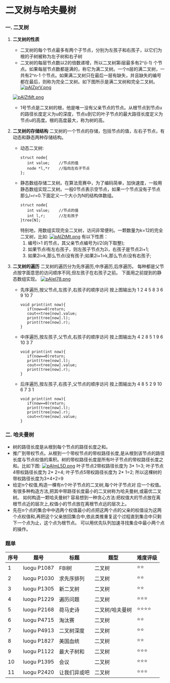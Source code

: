 # 二叉树与哈夫曼树
### 一. 二叉树
1. **二叉树的性质**
   - 二叉树的每个节点最多有两个子节点，分别为左孩子和右孩子，以它们为根的子树被称为左子树和右子树
   - 二叉树的每层节点数以2的倍数递增，所以二叉树第i层最多有2^(i-1) 个节点。如果每层节点数都是满的，称它为满二叉树。一个n层的满二叉树，一共有2^n-1 个节点。如果满二叉树只在最后一层有缺失，并且缺失的编号都在最后，则称为完全二叉树。如下图所示是满二叉树和完全二叉树。
   [![pAIZprV.png](https://s21.ax1x.com/2024/12/01/pAIZprV.png)](https://imgse.com/i/pAIZprV)

   [![pAIZtMt.png](https://s21.ax1x.com/2024/12/01/pAIZtMt.png)](https://imgse.com/i/pAIZtMt)
   - 1号节点是二叉树的根，他是唯一没有父亲节点的节点。从根节点到节点u的路径长度定义为u的深度，节点u到它的叶子节点的最大路径长度定义为节点u的高度。根的高度最大，称为树的高。
2. **二叉树的存储结构**
   二叉树的一个节点的存储，包括节点的值，左右子节点，有动态和静态两种存储结构。
   - 动态二叉树:
     ```
     struct node{
        int value;    //节点的值
        node *l,*r    //指向左右子节点
     };
     ```
   - 静态数组存储二叉树。在算法竞赛中，为了编码简单，加快速度，一般用静态数组实现二叉树。一般0节点表示空节点，如果一个节点没有子节点那么l=r=0.下面定义一个大小为N的结构体数组。
     ```
     struct node{
        int value;    //节点的值
        int l,r;      //左右孩子
     }tree[N];
     ```
     特别地，用数组实现完全二叉树，访问非常便利。一颗数量为k=12的完全二叉树，比如:
     [![pAIZtMt.png](https://s21.ax1x.com/2024/12/01/pAIZtMt.png)](https://imgse.com/i/pAIZtMt)
     有以下性质：
     1. 编号i>1 的节点，其父亲节点编号为i/2(向下取整);
     2. 如果节点i有左右孩子，则左孩子节点为2i，右孩子是节点2i+1;
     3. 如果2i>k,那么节点i没有孩子;如果2i+1>k,那么节点i没有右孩子;
3. **二叉树的遍历**
   二叉树的遍历分为先序遍历,中序遍历,后序遍历。
   每种都是父节点按字面意思的访问顺序不同,但左孩子在右孩子之前。
   下面用之前提到的静态数组实现。
   [![pAIeI78.png](https://s21.ax1x.com/2024/12/01/pAIeI78.png)](https://imgse.com/i/pAIeI78)
   - 先序遍历,按父节点,左孩子,右孩子的顺序访问
     按上图输出为 1 2 4 5 8 3 6 9 10 7
     ```
     void print(int now){
        if(now==0)return;
        cout<<tree[now].value;
        print(tree[now].l);
        print(tree[now].r);
     }   
     ```
   - 中序遍历,按左孩子,父节点,右孩子的顺序访问
     按上图输出为 4 2 8 5 1 9 6 10 3 7
     ```
     void print(int now){
        if(now==0)return;
        print(tree[now].l);
        cout<<tree[now].value;
        print(tree[now].r);
     }   
     ```
   - 后序遍历,按左孩子,右孩子,父节点的顺序访问
     按上图输出为 4 8 5 2 9 10 6 7 3 1
     ```
     void print(int now){
        if(now==0)return;
        print(tree[now].l);
        print(tree[now].r);
        cout<<tree[now].value;
     }   
     ``` 
### 二. 哈夫曼树
- 树的路径长度是从根到每个节点的路径长度之和。
- 推广到带权节点。从根到一个带权节点的带权路径长度,是从根到该节点的路径长度与节点权值的乘积。树的带权路径长度是所有叶子节点的带权路径长度之和。比如下图:
  [![pAImL5D.png](https://s21.ax1x.com/2024/12/01/pAImL5D.png)](https://imgse.com/i/pAImL5D)
  叶子节点2带权路径长度为 3* 1=3;
  叶子节点4带权路径长度为 2* 2=4;
  叶子节点5带权路径长度为 2* 1=2;
  所以这棵树的带权路径长度为3+4+2=9
- 给定n个权值,构造一棵有n个叶子节点的二叉树,每个叶子节点对 应一个权值。有很多种构造方法,把其中带路径长度最小的二叉树称为哈夫曼树,或最优二叉树。
  如何构造一颗哈夫曼树? 容易想到一种贪心方法:把权值大的节点放在离根节点近的层次上,权值小的节点放在离根节点远的层次上。
- 先在n个点的集合中中选两个权值最小的点把这两个点的父亲的权值设为这两个点权值和,再把这个父亲放回集合中,依此类推重复这个过程直到集合中只剩下一个点为止，这个点为根节点。
  可以用优先队列加速寻找集合中最小两个点的操作。
### 题单

| 序号 | 题号        | 标题      | 题型   | 难度评级      | 
|------|------------|-----------|--------| -------------|
| 1    | luogu P1087| FBI树     | 二叉树    | ⭐⭐     |
| 2    | luogu P1030| 求先序排列 | 二叉树     | ⭐⭐    |
| 3    | luogu P1305| 新二叉树   | 二叉树   | ⭐⭐   |
| 4    | luogu P1229|  遍历问题   | 二叉树   | ⭐⭐⭐   |
| 5    | luogu P2168| 荷马史诗  | 二叉树/哈夫曼树   | ⭐⭐⭐⭐ |
| 6   | luogu P4715| 淘汰赛 | 二叉树   | ⭐⭐ |
| 7   | luogu P4913| 二叉树深度 | 二叉树   | ⭐⭐ |
| 8    | luogu P1827| 美国血统 | 二叉树   | ⭐⭐ |
| 9    | luogu P1122|最大子树和 | 二叉树 | ⭐⭐⭐ |
| 10   | luogu P1395|会议     | 二叉树 | ⭐⭐⭐ |
| 11    | luogu P2420| 让我们异或吧 | 二叉树 | ⭐⭐⭐ |
